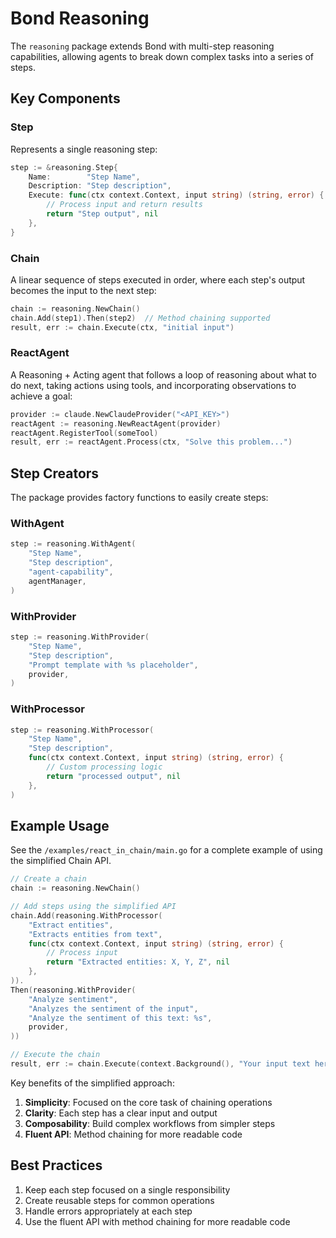 # Bond Reasoning

The `reasoning` package extends Bond with multi-step reasoning capabilities, allowing agents to break down complex tasks into a series of steps.

## Key Components

### Step

Represents a single reasoning step:

```go
step := &reasoning.Step{
    Name:        "Step Name",
    Description: "Step description",
    Execute: func(ctx context.Context, input string) (string, error) {
        // Process input and return results
        return "Step output", nil
    },
}
```

### Chain

A linear sequence of steps executed in order, where each step's output becomes the input to the next step:

```go
chain := reasoning.NewChain()
chain.Add(step1).Then(step2)  // Method chaining supported
result, err := chain.Execute(ctx, "initial input")
```

### ReactAgent

A Reasoning + Acting agent that follows a loop of reasoning about what to do next, taking actions using tools, and incorporating observations to achieve a goal:

```go
provider := claude.NewClaudeProvider("<API_KEY>")
reactAgent := reasoning.NewReactAgent(provider)
reactAgent.RegisterTool(someTool)
result, err := reactAgent.Process(ctx, "Solve this problem...")
```

## Step Creators

The package provides factory functions to easily create steps:

### WithAgent

```go
step := reasoning.WithAgent(
    "Step Name",
    "Step description",
    "agent-capability",
    agentManager,
)
```

### WithProvider

```go
step := reasoning.WithProvider(
    "Step Name",
    "Step description",
    "Prompt template with %s placeholder",
    provider,
)
```

### WithProcessor

```go
step := reasoning.WithProcessor(
    "Step Name",
    "Step description",
    func(ctx context.Context, input string) (string, error) {
        // Custom processing logic
        return "processed output", nil
    },
)
```

## Example Usage

See the `/examples/react_in_chain/main.go` for a complete example of using the simplified Chain API.

```go
// Create a chain
chain := reasoning.NewChain()

// Add steps using the simplified API
chain.Add(reasoning.WithProcessor(
    "Extract entities", 
    "Extracts entities from text",
    func(ctx context.Context, input string) (string, error) {
        // Process input
        return "Extracted entities: X, Y, Z", nil
    },
)).
Then(reasoning.WithProvider(
    "Analyze sentiment",
    "Analyzes the sentiment of the input",
    "Analyze the sentiment of this text: %s",
    provider,
))

// Execute the chain
result, err := chain.Execute(context.Background(), "Your input text here")
```

Key benefits of the simplified approach:

1. **Simplicity**: Focused on the core task of chaining operations
2. **Clarity**: Each step has a clear input and output
3. **Composability**: Build complex workflows from simpler steps
4. **Fluent API**: Method chaining for more readable code

## Best Practices

1. Keep each step focused on a single responsibility
2. Create reusable steps for common operations
3. Handle errors appropriately at each step
4. Use the fluent API with method chaining for more readable code
